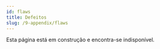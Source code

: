 ```yaml
---
id: flaws
title: Defeitos
slug: /9-appendix/flaws
---
```


Esta página está em construção e encontra-se indisponível.
